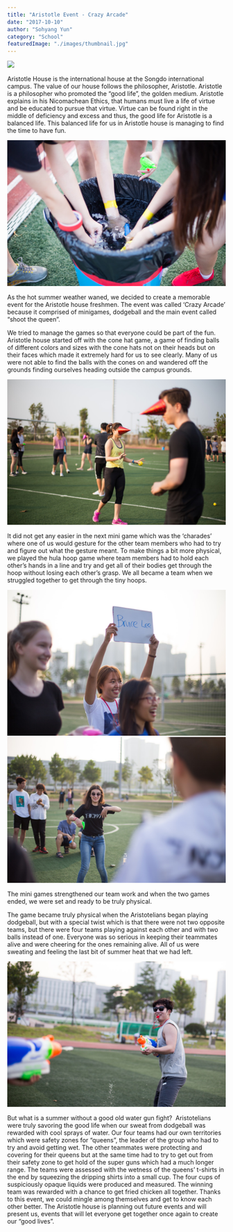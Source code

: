 ```yaml
---
title: "Aristotle Event - Crazy Arcade"
date: "2017-10-10"
author: "Sohyang Yun"
category: "School"
featuredImage: "./images/thumbnail.jpg"
---
```


![](/images/thumbnail.jpg)

Aristotle House is the international house at the Songdo international campus. The value of our house follows the philosopher, Aristotle. Aristotle is a philosopher who promoted the “good life”, the golden medium. Aristotle explains in his Nicomachean Ethics, that humans must live a life of virtue and be educated to pursue that virtue. Virtue can be found right in the middle of deficiency and excess and thus, the good life for Aristotle is a balanced life. This balanced life for us in Aristotle house is managing to find the time to have fun.

![IMG 1429 1](./images/IMG_1429-1.jpg)

As the hot summer weather waned, we decided to create a memorable event for the Aristotle house freshmen. The event was called ‘Crazy Arcade’ because it comprised of minigames, dodgeball and the main event called “shoot the queen”.

We tried to manage the games so that everyone could be part of the fun. Aristotle house started off with the cone hat game, a game of finding balls of different colors and sizes with the cone hats not on their heads but on their faces which made it extremely hard for us to see clearly. Many of us were not able to find the balls with the cones on and wandered off the grounds finding ourselves heading outside the campus grounds.

![IMG 1363 1](./images/IMG_1363-1.jpg)

It did not get any easier in the next mini game which was the ‘charades’ where one of us would gesture for the other team members who had to try and figure out what the gesture meant. To make things a bit more physical, we played the hula hoop game where team members had to hold each other’s hands in a line and try and get all of their bodies get through the hoop without losing each other’s grasp. We all became a team when we struggled together to get through the tiny hoops.

![IMG 1384 1](./images/IMG_1384-1.jpg)![IMG 1373 1](./images/IMG_1373-1.jpg)

The mini games strengthened our team work and when the two games ended, we were set and ready to be truly physical.

The game became truly physical when the Aristotelians began playing dodgeball, but with a special twist which is that there were not two opposite teams, but there were four teams playing against each other and with two balls instead of one. Everyone was so serious in keeping their teammates alive and were cheering for the ones remaining alive. All of us were sweating and feeling the last bit of summer heat that we had left.

![IMG 1446 1](./images/IMG_1446-1.jpg)

But what is a summer without a good old water gun fight?  Aristotelians were truly savoring the good life when our sweat from dodgeball was rewarded with cool sprays of water. Our four teams had our own territories which were safety zones for “queens”, the leader of the group who had to try and avoid getting wet. The other teammates were protecting and covering for their queens but at the same time had to try to get out from their safety zone to get hold of the super guns which had a much longer range. The teams were assessed with the wetness of the queens’ t-shirts in the end by squeezing the dripping shirts into a small cup. The four cups of suspiciously opaque liquids were produced and measured. The winning team was rewarded with a chance to get fried chicken all together. Thanks to this event, we could mingle among themselves and get to know each other better. The Aristotle house is planning out future events and will present us, events that will let everyone get together once again to create our “good lives”.
